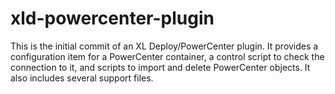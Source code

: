 # xld-powercenter-plugin

This is the initial commit of an XL Deploy/PowerCenter plugin.  It provides a configuration item for a PowerCenter container, a control script to check the connection to it, and scripts to import and delete PowerCenter objects.  It also includes several support files.
